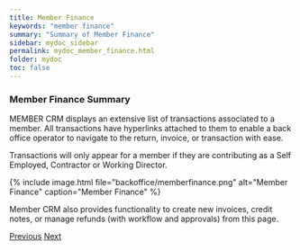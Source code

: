 ```yaml
---
title: Member Finance
keywords: "member finance"
summary: "Summary of Member Finance"
sidebar: mydoc_sidebar
permalink: mydoc_member_finance.html
folder: mydoc
toc: false
---
```


### Member Finance Summary

MEMBER CRM displays an extensive list of transactions associated to a member. All transactions have hyperlinks attached to them to enable a back office operator to navigate to the return, invoice, or transaction with ease.

Transactions will only appear for a member if they are contributing as a Self Employed, Contractor or Working Director.

{% include image.html file="backoffice/memberfinance.png" alt="Member Finance" caption="Member Finance" %}

Member CRM also provides functionality to create new invoices, credit notes, or manage refunds (with workflow and approvals) from this page.

<a class="btn btn-default btn-lg pull-left" href="mydoc_member_SEreturns.html" role="button">Previous</a>
<a class="btn btn-primary btn-lg pull-right" href="mydoc_member_portal_access.html" role="button">Next</a>
